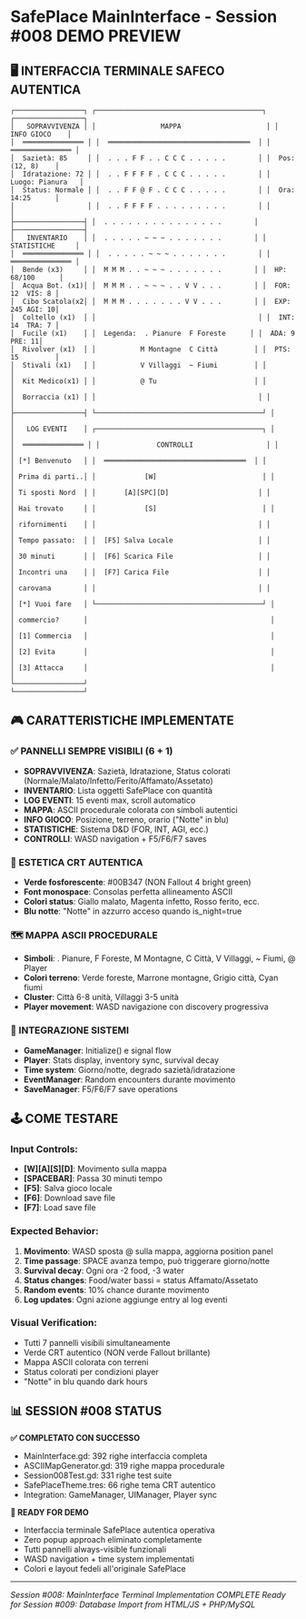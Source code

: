 # SafePlace MainInterface - Session #008 DEMO PREVIEW

## 🖥️ INTERFACCIA TERMINALE SAFECO AUTENTICA

```
┌─────────────────┐ ┌─────────────────────────────────────────┐ ┌─────────────────┐
│   SOPRAVVIVENZA │ │                MAPPA                     │ │   INFO GIOCO    │
│  ═══════════════ │ │  ═══════════════════════════════════  │ │  ═══════════════ │
│  Sazietà: 85     │ │  . . . F F . . C C C . . . . .        │ │  Pos: (12, 8)    │
│  Idratazione: 72 │ │  . . F F F F . C C C . . . . .        │ │  Luogo: Pianura   │
│  Status: Normale │ │  . . F F @ F . C C C . . . . .        │ │  Ora: 14:25      │
│                  │ │  . . F F F F . . . . . . . . .        │ │                  │
├─────────────────┤ │  . . . . . . . . . . . . . . .        │ ├─────────────────┤
│   INVENTARIO    │ │  . . . . . ~ ~ ~ . . . . . . .        │ │  STATISTICHE     │
│  ═══════════════ │ │  . . . . . ~ ~ ~ . . . . . . .        │ │  ═══════════════ │ 
│  Bende (x3)     │ │  M M M . . ~ ~ ~ . . . . . . .        │ │  HP: 68/100      │
│  Acqua Bot. (x1)│ │  M M M . . ~ ~ ~ . . V V . . .        │ │  FOR: 12  VIS: 8 │
│  Cibo Scatola(x2│ │  M M M . . . . . . . V V . . .        │ │  EXP: 245 AGI: 10│
│  Coltello (x1)  │ │                                        │ │  INT: 14  TRA: 7 │
│  Fucile (x1)    │ │  Legenda:  . Pianure  F Foreste      │ │  ADA: 9   PRE: 11│
│  Rivolver (x1)  │ │           M Montagne  C Città         │ │  PTS: 15         │
│  Stivali (x1)   │ │           V Villaggi  ~ Fiumi         │ │                  │
│  Kit Medico(x1) │ │           @ Tu                        │ │                  │
│  Borraccia (x1) │ │                                        │ │                  │
├─────────────────┤ └─────────────────────────────────────────┘ │                  │
│   LOG EVENTI    │ ┌─────────────────────────────────────────┐ │                  │
│  ═══════════════ │ │              CONTROLLI                  │ │                  │
│ [*] Benvenuto   │ │  ═══════════════════════════════════  │ │                  │
│ Prima di parti..│ │            [W]                          │ │                  │
│ Ti sposti Nord  │ │       [A][SPC][D]                      │ │                  │
│ Hai trovato     │ │            [S]                          │ │                  │
│ rifornimenti    │ │                                        │ │                  │
│ Tempo passato:  │ │  [F5] Salva Locale                     │ │                  │
│ 30 minuti       │ │  [F6] Scarica File                     │ │                  │
│ Incontri una    │ │  [F7] Carica File                      │ │                  │
│ carovana        │ │                                        │ │                  │
│ [*] Vuoi fare   │ └─────────────────────────────────────────┘ │                  │
│ commercio?      │                                             │                  │
│ [1] Commercia   │                                             │                  │
│ [2] Evita       │                                             │                  │
│ [3] Attacca     │                                             │                  │
└─────────────────┘                                             └─────────────────┘
```

## 🎮 CARATTERISTICHE IMPLEMENTATE

### ✅ PANNELLI SEMPRE VISIBILI (6 + 1)
- **SOPRAVVIVENZA**: Sazietà, Idratazione, Status colorati (Normale/Malato/Infetto/Ferito/Affamato/Assetato)
- **INVENTARIO**: Lista oggetti SafePlace con quantità
- **LOG EVENTI**: 15 eventi max, scroll automatico
- **MAPPA**: ASCII procedurale colorata con simboli autentici
- **INFO GIOCO**: Posizione, terreno, orario ("Notte" in blu)
- **STATISTICHE**: Sistema D&D (FOR, INT, AGI, ecc.)
- **CONTROLLI**: WASD navigation + F5/F6/F7 saves

### 🎨 ESTETICA CRT AUTENTICA
- **Verde fosforescente**: #00B347 (NON Fallout 4 bright green)
- **Font monospace**: Consolas perfetta allineamento ASCII
- **Colori status**: Giallo malato, Magenta infetto, Rosso ferito, ecc.
- **Blu notte**: "Notte" in azzurro acceso quando is_night=true

### 🗺️ MAPPA ASCII PROCEDURALE
- **Simboli**: . Pianure, F Foreste, M Montagne, C Città, V Villaggi, ~ Fiumi, @ Player
- **Colori terreno**: Verde foreste, Marrone montagne, Grigio città, Cyan fiumi
- **Cluster**: Città 6-8 unità, Villaggi 3-5 unità
- **Player movement**: WASD navigazione con discovery progressiva

### 🎯 INTEGRAZIONE SISTEMI
- **GameManager**: Initialize() e signal flow
- **Player**: Stats display, inventory sync, survival decay
- **Time system**: Giorno/notte, degrado sazietà/idratazione  
- **EventManager**: Random encounters durante movimento
- **SaveManager**: F5/F6/F7 save operations

## 🕹️ COME TESTARE

### Input Controls:
- **[W][A][S][D]**: Movimento sulla mappa
- **[SPACEBAR]**: Passa 30 minuti tempo
- **[F5]**: Salva gioco locale
- **[F6]**: Download save file
- **[F7]**: Load save file

### Expected Behavior:
1. **Movimento**: WASD sposta @ sulla mappa, aggiorna position panel
2. **Time passage**: SPACE avanza tempo, può triggerare giorno/notte
3. **Survival decay**: Ogni ora -2 food, -3 water  
4. **Status changes**: Food/water bassi = status Affamato/Assetato
5. **Random events**: 10% chance durante movimento
6. **Log updates**: Ogni azione aggiunge entry al log eventi

### Visual Verification:
- Tutti 7 pannelli visibili simultaneamente
- Verde CRT autentico (NON verde Fallout brillante)
- Mappa ASCII colorata con terreni
- Status colorati per condizioni player
- "Notte" in blu quando dark hours

## 📊 SESSION #008 STATUS

**✅ COMPLETATO CON SUCCESSO**
- MainInterface.gd: 392 righe interfaccia completa
- ASCIIMapGenerator.gd: 319 righe mappa procedurale
- Session008Test.gd: 331 righe test suite 
- SafePlaceTheme.tres: 66 righe tema CRT autentico
- Integration: GameManager, UIManager, Player sync

**🎯 READY FOR DEMO**
- Interfaccia terminale SafePlace autentica operativa
- Zero popup approach eliminato completamente
- Tutti pannelli always-visible funzionali
- WASD navigation + time system implementati
- Colori e layout fedeli all'originale SafePlace

---

*Session #008: MainInterface Terminal Implementation COMPLETE* 
*Ready for Session #009: Database Import from HTML/JS + PHP/MySQL* 